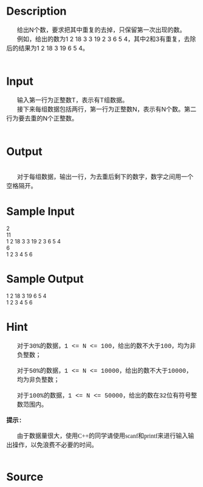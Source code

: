 
# Description

<div class="content"><div style="layout-grid-mode: char; text-indent: 21pt"><span style="font-size: medium">给出N个数，要求把其中重复的去掉，只保留第一次出现的数。</span></div>
<div style="layout-grid-mode: char; text-indent: 21pt"><span style="font-size: medium">例如，给出的数为1 2 18 3 3 19 2 3 6 5 4，其中2和3有重复，去除后的结果为1 2 18 3 19 6 5 4。</span></div>
<div style="layout-grid-mode: char; text-indent: 21pt"><span style="font-size: medium"> </span></div></div>

# Input

<div class="content"><div style="layout-grid-mode: char; text-indent: 21pt"><span style="font-size: medium">输入第一行为正整数T，表示有T组数据。</span></div>
<div style="layout-grid-mode: char; text-indent: 21pt"><span style="font-size: medium">接下来每组数据包括两行，第一行为正整数N，表示有N个数。第二行为要去重的N个正整数。</span></div>
<div style="layout-grid-mode: char; text-indent: 21pt"><span style="font-size: medium"> </span></div></div>

# Output

<div class="content"><div style="layout-grid-mode: char"> </div>
<div style="layout-grid-mode: char; text-indent: 21pt"><span style="font-size: medium">对于每组数据，输出一行，为去重后剩下的数字，数字之间用一个空格隔开。</span></div></div>

# Sample Input

<div class="content"><span class="sampledata">2<br/>
11<br/>
1 2 18 3 3 19 2 3 6 5 4<br/>
6<br/>
1 2 3 4 5 6<br/>
</span></div>

# Sample Output

<div class="content"><span class="sampledata">1 2 18 3 19 6 5 4<br/>
1 2 3 4 5 6<br/>
</span></div>

# Hint

<div class="content"><p></p><p class="MsoNormal" style="margin: 0cm 0cm 0pt 21pt; mso-para-margin-left: 2.0gd"><font size="3"><span style="font-family: 宋体; mso-ascii-font-family: &#39;Courier New&#39;; mso-hansi-font-family: &#39;Courier New&#39;; mso-bidi-font-size: 10.5pt">对于</span><span lang="EN-US" style="font-family: &#34;Courier New&#34;; mso-bidi-font-family: &#39;Times New Roman&#39;; mso-bidi-font-size: 10.5pt">30%</span><span style="font-family: 宋体; mso-ascii-font-family: &#39;Courier New&#39;; mso-hansi-font-family: &#39;Courier New&#39;; mso-bidi-font-size: 10.5pt">的数据，</span><span lang="EN-US" style="font-family: &#34;Courier New&#34;; mso-bidi-font-family: &#39;Times New Roman&#39;; mso-bidi-font-size: 10.5pt">1 &lt;= N &lt;= 100</span><span style="font-family: 宋体; mso-ascii-font-family: &#39;Courier New&#39;; mso-hansi-font-family: &#39;Courier New&#39;; mso-bidi-font-size: 10.5pt">，给出的数不大于</span><span lang="EN-US" style="font-family: &#34;Courier New&#34;; mso-bidi-font-family: &#39;Times New Roman&#39;; mso-bidi-font-size: 10.5pt">100</span><span style="font-family: 宋体; mso-ascii-font-family: &#39;Courier New&#39;; mso-hansi-font-family: &#39;Courier New&#39;; mso-bidi-font-size: 10.5pt">，均为非负整数；</span><span lang="EN-US" style="font-family: &#34;Courier New&#34;; mso-bidi-font-family: &#39;Times New Roman&#39;; mso-bidi-font-size: 10.5pt"><o:p></o:p></span></font></p><br/>
<p class="MsoNormal" style="margin: 0cm 0cm 0pt 21pt; mso-para-margin-left: 2.0gd"><font size="3"><span style="font-family: 宋体; mso-ascii-font-family: &#39;Courier New&#39;; mso-hansi-font-family: &#39;Courier New&#39;; mso-bidi-font-size: 10.5pt">对于</span><span lang="EN-US" style="font-family: &#34;Courier New&#34;; mso-bidi-font-family: &#39;Times New Roman&#39;; mso-bidi-font-size: 10.5pt">50%</span><span style="font-family: 宋体; mso-ascii-font-family: &#39;Courier New&#39;; mso-hansi-font-family: &#39;Courier New&#39;; mso-bidi-font-size: 10.5pt">的数据，</span><span lang="EN-US" style="font-family: &#34;Courier New&#34;; mso-bidi-font-family: &#39;Times New Roman&#39;; mso-bidi-font-size: 10.5pt">1 &lt;= N &lt;= 10000</span><span style="font-family: 宋体; mso-ascii-font-family: &#39;Courier New&#39;; mso-hansi-font-family: &#39;Courier New&#39;; mso-bidi-font-size: 10.5pt">，给出的数不大于</span><span lang="EN-US" style="font-family: &#34;Courier New&#34;; mso-bidi-font-family: &#39;Times New Roman&#39;; mso-bidi-font-size: 10.5pt">10000</span><span style="font-family: 宋体; mso-ascii-font-family: &#39;Courier New&#39;; mso-hansi-font-family: &#39;Courier New&#39;; mso-bidi-font-size: 10.5pt">，均为非负整数；</span><span lang="EN-US" style="font-family: &#34;Courier New&#34;; mso-bidi-font-family: &#39;Times New Roman&#39;; mso-bidi-font-size: 10.5pt"><o:p></o:p></span></font></p><br/>
<p class="MsoNormal" style="margin: 0cm 0cm 0pt 21pt; mso-para-margin-left: 2.0gd"><font size="3"><span style="font-family: 宋体; mso-ascii-font-family: &#39;Courier New&#39;; mso-hansi-font-family: &#39;Courier New&#39;; mso-bidi-font-size: 10.5pt">对于</span><span lang="EN-US" style="font-family: &#34;Courier New&#34;; mso-bidi-font-family: &#39;Times New Roman&#39;; mso-bidi-font-size: 10.5pt">100%</span><span style="font-family: 宋体; mso-ascii-font-family: &#39;Courier New&#39;; mso-hansi-font-family: &#39;Courier New&#39;; mso-bidi-font-size: 10.5pt">的数据，</span><span lang="EN-US" style="font-family: &#34;Courier New&#34;; mso-bidi-font-family: &#39;Times New Roman&#39;; mso-bidi-font-size: 10.5pt">1 &lt;= N &lt;= 50000</span><span style="font-family: 宋体; mso-ascii-font-family: &#39;Courier New&#39;; mso-hansi-font-family: &#39;Courier New&#39;; mso-bidi-font-size: 10.5pt">，给出的数在</span><span lang="EN-US" style="font-family: &#34;Courier New&#34;; mso-bidi-font-family: &#39;Times New Roman&#39;; mso-bidi-font-size: 10.5pt">32</span><span style="font-family: 宋体; mso-ascii-font-family: &#39;Courier New&#39;; mso-hansi-font-family: &#39;Courier New&#39;; mso-bidi-font-size: 10.5pt">位有符号整数范围内。</span></font></p><br/>
<p class="MsoNormal" style="margin: 0cm 0cm 0pt"><font size="3"><b style="mso-bidi-font-weight: normal"><span style="font-family: 宋体; mso-ascii-font-family: &#39;Courier New&#39;; mso-hansi-font-family: &#39;Courier New&#39;; mso-bidi-font-size: 10.5pt">提示</span></b><b style="mso-bidi-font-weight: normal"><span lang="EN-US" style="font-family: &#34;Courier New&#34;; mso-bidi-font-family: &#39;Times New Roman&#39;; mso-bidi-font-size: 10.5pt">:<o:p></o:p></span></b></font></p><br/>
<p class="MsoNormal" style="margin: 0cm 0cm 0pt; text-indent: 21pt"><font size="3"><span style="font-family: 宋体; mso-ascii-font-family: &#39;Times New Roman&#39;; mso-hansi-font-family: &#39;Times New Roman&#39;">由于数据量很大，使用</span><span lang="EN-US"><font face="Times New Roman">C++</font></span><span style="font-family: 宋体; mso-ascii-font-family: &#39;Times New Roman&#39;; mso-hansi-font-family: &#39;Times New Roman&#39;">的同学请使用</span><span lang="EN-US"><font face="Times New Roman">scanf</font></span><span style="font-family: 宋体; mso-ascii-font-family: &#39;Times New Roman&#39;; mso-hansi-font-family: &#39;Times New Roman&#39;">和</span><span lang="EN-US"><font face="Times New Roman">printf</font></span><span style="font-family: 宋体; mso-ascii-font-family: &#39;Times New Roman&#39;; mso-hansi-font-family: &#39;Times New Roman&#39;">来进行输入输出操作，以免浪费不必要的时间。</span></font></p><br/>
<p></p><p></p></div>

# Source

<div class="content"><p><a href="problemset.php?search="></a></p></div>


